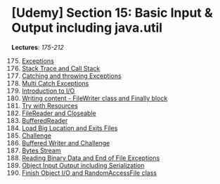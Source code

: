 # [Udemy] Section 15: Basic Input & Output including java.util

__Lectures__: _175-212_

175. [Exceptions](175-Exceptions) <br/>
176. [Stack Trace and Call Stack](176-Stack_Trace_and_Call_Stack) <br/>
177. [Catching and throwing Exceptions](176-Stack_Trace_and_Call_Stack) <br/>
178. [Multi Catch Exceptions](178-Multi_Catch_Exceptions) <br/>
179. [Introduction to I/O](179-Introduction_to_IO) <br/>
180. [Writing content - FileWriter class and Finally block](180-Writing_content_FileWriter_class_and_Finally_block)<br/>
181. [Try with Resources](181-Try_with_Resources)<br/>
182. [FileReader and Closeable](182-FileReader_and_Closeable)<br/>
183. [BufferedReader](183-BufferedReader)<br/>
184. [Load Big Location and Exits Files](184-Load_Big_Location_and_Exits_Files)<br/>
185. [Challenge](185-Challenge)<br/>
186. [Buffered Writer and Challenge](186-Buffered_Writer_and_Challenge)<br/>
187. [Bytes Stream](187-Bytes_Streams)<br/>
188. [Reading Binary Data and End of File Exceptions](188-Reading_Binary_Data_and_End_of_File_Exceptions)<br/>
189. [Object Input Output including Serialization](189-Object_Input_Output_including_Serialization)<br/>
190. [Finish Object I/O and RandomAccessFile class](190-Finish_Object_IO_and_RandomAccessFile_class)